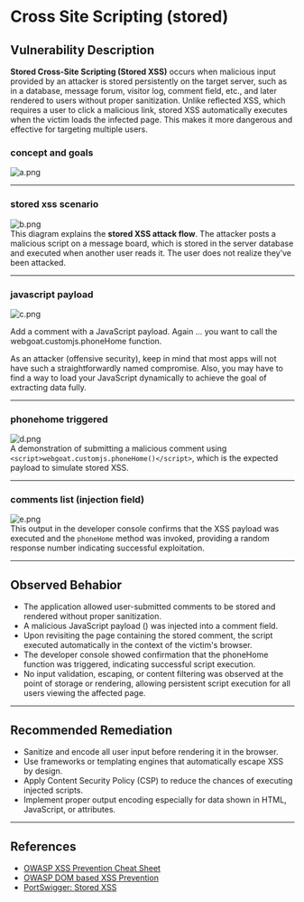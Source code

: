 # Cross Site Scripting (stored)

## Vulnerability Description

**Stored Cross-Site Scripting (Stored XSS)** occurs when malicious input provided by an attacker is stored persistently on the target server, such as in a database, message forum, visitor log, comment field, etc., and later rendered to users without proper sanitization. Unlike reflected XSS, which requires a user to click a malicious link, stored XSS automatically executes when the victim loads the infected page. This makes it more dangerous and effective for targeting multiple users.


###  concept and goals  
![a.png](https://github.com/user-attachments/assets/6b373da5-cdbb-444e-a8ef-d3a2e38ab008)  

---

###  stored xss scenario  
![b.png](https://github.com/user-attachments/assets/b33e181c-c434-4899-9c45-da925dbb3870)  
This diagram explains the **stored XSS attack flow**. The attacker posts a malicious script on a message board, which is stored in the server database and executed when another user reads it. The user does not realize they’ve been attacked.

---

### javascript payload  
![c.png](https://github.com/user-attachments/assets/dc532aa4-2dfb-40d0-b7aa-fcc5b695e973)  

Add a comment with a JavaScript payload. Again … you want to call the webgoat.customjs.phoneHome function.

As an attacker (offensive security), keep in mind that most apps will not have such a straightforwardly named compromise. Also, you may have to find a way to load your JavaScript dynamically to achieve the goal of extracting data fully.

---

###  phonehome triggered  
![d.png](https://github.com/user-attachments/assets/f8f1847e-4fcc-4d76-b42b-484ff3cf3930)  
A demonstration of submitting a malicious comment using `<script>webgoat.customjs.phoneHome()</script>`, which is the expected payload to simulate stored XSS.


---

###  comments list (injection field)  
![e.png](https://github.com/user-attachments/assets/6a6c81c8-491e-4af3-a399-21a54cbe31e6)  
This output in the developer console confirms that the XSS payload was executed and the `phoneHome` method was invoked, providing a random response number indicating successful exploitation.

---


## Observed Behabior
- The application allowed user-submitted comments to be stored and rendered without proper sanitization.
- A malicious JavaScript payload (<script>webgoat.customjs.phoneHome()</script>) was injected into a comment field.
- Upon revisiting the page containing the stored comment, the script executed automatically in the context of the victim's browser.
- The developer console showed confirmation that the phoneHome function was triggered, indicating successful script execution.
- No input validation, escaping, or content filtering was observed at the point of storage or rendering, allowing persistent script execution for all users viewing the affected page.

---

## Recommended Remediation

- Sanitize and encode all user input before rendering it in the browser.
- Use frameworks or templating engines that automatically escape XSS by design.
- Apply Content Security Policy (CSP) to reduce the chances of executing injected scripts.
- Implement proper output encoding especially for data shown in HTML, JavaScript, or attributes.

---

## References

- [OWASP XSS Prevention Cheat Sheet](https://cheatsheetseries.owasp.org/cheatsheets/Cross_Site_Scripting_Prevention_Cheat_Sheet.html)
- [OWASP DOM based XSS Prevention](https://cheatsheetseries.owasp.org/cheatsheets/DOM_based_XSS_Prevention_Cheat_Sheet.html)
- [PortSwigger: Stored XSS](https://portswigger.net/web-security/cross-site-scripting/stored)
